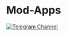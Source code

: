 # Mod-Apps

[![Telegram Channel](https://img.shields.io/badge/-telegram-red?color=white&logo=telegram&logoColor=blue)](https://t.me/TechGeekZ_chat)
